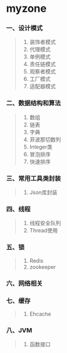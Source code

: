# myzone
### 一、设计模式
>1) 装饰者模式<br>
>2) 代理模式<br>
>3) 单例模式<br>
>4) 责任链模式<br>
>5) 观察者模式<br>
>6) 工厂模式<br>
>7) 适配器模式<br>
### 二、数据结构和算法
>1) 数组
>2) 链表
>3) 字典
>4) 菲波那切数列
>5) Integer类
>6) 冒泡排序
>7) 快速排序
### 三、常用工具类封装
>1) Json库封装<br>
### 四、线程
>1) 线程安全队列<br>
>2) Thread使用<br>
### 五、锁
>1) Redis<br>
>2) zookeeper<br>
### 六、网络相关
### 七、缓存
>1) Ehcache<br>
### 八、JVM
>1) 函数接口<br>
